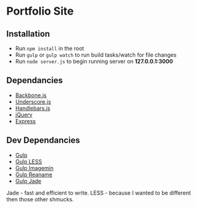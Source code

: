# Portfolio Site

## Installation

- Run `npm install` in the root
- Run `gulp` or `gulp watch` to run build tasks/watch for file changes
- Run `node server.js` to begin running server on **127.0.0.1:3000**

## Dependancies

- [Backbone.js](http://backbonejs.org/)
- [Underscore.js](http://underscorejs.org/)
- [Handlebars.js](http://handlebarsjs.com/)
- [jQuery](http://jquery.com/)
- [Express](http://expressjs.com/)

## Dev Dependancies

- [Gulp](gulpjs.com)
- [Gulp LESS](https://www.npmjs.org/package/gulp-less)
- [Gulp Imagemin](https://www.npmjs.org/package/gulp-imagemin)
- [Gulp Reaname](https://www.npmjs.org/package/gulp-rename)
- [Gulp Jade](https://www.npmjs.org/package/gulp-jade)

Jade - fast and efficient to write.
LESS - because I wanted to be different then those other shmucks.
